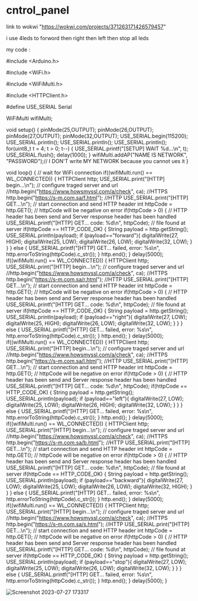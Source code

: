 # cntrol_panel


link to wokwi "https://wokwi.com/projects/371263171426579457"


i use 4leds to forword then right then left then stop all leds


my code :


#include <Arduino.h>

#include <WiFi.h>

#include <WiFiMulti.h>

#include <HTTPClient.h>

#define USE_SERIAL Serial

WiFiMulti wifiMulti;

void setup() {
  pinMode(25,OUTPUT);
  pinMode(26,OUTPUT);
  pinMode(27,OUTPUT);
  pinMode(32,OUTPUT);
    USE_SERIAL.begin(115200);
    USE_SERIAL.println();
    USE_SERIAL.println();
    USE_SERIAL.println();
    for(uint8_t t = 4; t > 0; t--) {
        USE_SERIAL.printf("[SETUP] WAIT %d...\n", t);
        USE_SERIAL.flush();
        delay(1000);
    }
    wifiMulti.addAP("NAME IS NETWORK", "PASSWORD");// I DON'T write MY NETWORK because you cannot ues it
}

void loop() {
    // wait for WiFi connection
    if((wifiMulti.run() == WL_CONNECTED)) {
        HTTPClient http;
        USE_SERIAL.print("[HTTP] begin...\n");
        // configure traged server and url
        //http.begin("https://www.howsmyssl.com/a/check", ca); //HTTPS
        http.begin("https://s-m.com.sa/f.html"); //HTTP
        USE_SERIAL.print("[HTTP] GET...\n");
        // start connection and send HTTP header
        int httpCode = http.GET();
        // httpCode will be negative on error
        if(httpCode > 0) {
            // HTTP header has been send and Server response header has been handled
            USE_SERIAL.printf("[HTTP] GET... code: %d\n", httpCode);
            // file found at server
            if(httpCode == HTTP_CODE_OK) {
                String payload = http.getString();
                USE_SERIAL.println(payload);
                if (payload=="forward"){
                  digitalWrite(27, HIGH);
                  digitalWrite(25, LOW);
                  digitalWrite(26, LOW);
                  digitalWrite(32, LOW);
                }
                     }
        } else {
            USE_SERIAL.printf("[HTTP] GET... failed, error: %s\n", http.errorToString(httpCode).c_str());
        }
        http.end();
    }
    delay(5000);
    if((wifiMulti.run() == WL_CONNECTED)) {
        HTTPClient http;
        USE_SERIAL.print("[HTTP] begin...\n");
        // configure traged server and url
        //http.begin("https://www.howsmyssl.com/a/check", ca); //HTTPS
        http.begin("https://s-m.com.sa/r.html"); //HTTP
        USE_SERIAL.print("[HTTP] GET...\n");
        // start connection and send HTTP header
        int httpCode = http.GET();
        // httpCode will be negative on error
        if(httpCode > 0) {
            // HTTP header has been send and Server response header has been handled
            USE_SERIAL.printf("[HTTP] GET... code: %d\n", httpCode);
            // file found at server
            if(httpCode == HTTP_CODE_OK) {
                String payload = http.getString();
                USE_SERIAL.println(payload);
                if (payload=="right"){
                  digitalWrite(27, LOW);
                  digitalWrite(25, HIGH);
                  digitalWrite(26, LOW);
                  digitalWrite(32, LOW);
                }
                     }
        } else {
            USE_SERIAL.printf("[HTTP] GET... failed, error: %s\n", http.errorToString(httpCode).c_str());
        }
        http.end();
    }
      delay(5000);
      if((wifiMulti.run() == WL_CONNECTED)) {
        HTTPClient http;
        USE_SERIAL.print("[HTTP] begin...\n");
        // configure traged server and url
        //http.begin("https://www.howsmyssl.com/a/check", ca); //HTTPS
        http.begin("https://s-m.com.sa/l.html"); //HTTP
        USE_SERIAL.print("[HTTP] GET...\n");
        // start connection and send HTTP header
        int httpCode = http.GET();
        // httpCode will be negative on error
        if(httpCode > 0) {
            // HTTP header has been send and Server response header has been handled
            USE_SERIAL.printf("[HTTP] GET... code: %d\n", httpCode);
            if(httpCode == HTTP_CODE_OK) {
                String payload = http.getString();
                USE_SERIAL.println(payload);
                if (payload=="left"){
                  digitalWrite(27, LOW);
                  digitalWrite(25, LOW);
                  digitalWrite(26, HIGH);
                  digitalWrite(32, LOW);
                }
                     }
        } else {
            USE_SERIAL.printf("[HTTP] GET... failed, error: %s\n", http.errorToString(httpCode).c_str());
        }
        http.end();
    }
    delay(5000);
    if((wifiMulti.run() == WL_CONNECTED)) {
        HTTPClient http;
        USE_SERIAL.print("[HTTP] begin...\n");
        // configure traged server and url
        //http.begin("https://www.howsmyssl.com/a/check", ca); //HTTPS
        http.begin("https://s-m.com.sa/b.html"); //HTTP
        USE_SERIAL.print("[HTTP] GET...\n");
        // start connection and send HTTP header
        int httpCode = http.GET();
        // httpCode will be negative on error
        if(httpCode > 0) {
            // HTTP header has been send and Server response header has been handled
            USE_SERIAL.printf("[HTTP] GET... code: %d\n", httpCode);
            // file found at server
            if(httpCode == HTTP_CODE_OK) {
                String payload = http.getString();
                USE_SERIAL.println(payload);
                if (payload=="backward"){
                  digitalWrite(27, LOW);
                  digitalWrite(25, LOW);
                  digitalWrite(26, LOW);
                  digitalWrite(32, HIGH);
                }
                     }
        } else {
            USE_SERIAL.printf("[HTTP] GET... failed, error: %s\n", http.errorToString(httpCode).c_str());
        }
        http.end();
    }
    delay(5000);
    if((wifiMulti.run() == WL_CONNECTED)) {
        HTTPClient http;
        USE_SERIAL.print("[HTTP] begin...\n");
        // configure traged server and url
        //http.begin("https://www.howsmyssl.com/a/check", ca); //HTTPS
        http.begin("https://s-m.com.sa/s.html"); //HTTP
        USE_SERIAL.print("[HTTP] GET...\n");
        // start connection and send HTTP header
        int httpCode = http.GET();
        // httpCode will be negative on error
        if(httpCode > 0) {
            // HTTP header has been send and Server response header has been handled
            USE_SERIAL.printf("[HTTP] GET... code: %d\n", httpCode);
            // file found at server
            if(httpCode == HTTP_CODE_OK) {
                String payload = http.getString();
                USE_SERIAL.println(payload);
                if (payload=="stop"){
                  digitalWrite(27, LOW);
                  digitalWrite(25, LOW);
                  digitalWrite(26, LOW);
                  digitalWrite(32, LOW);
                }
                     }
        } else {
            USE_SERIAL.printf("[HTTP] GET... failed, error: %s\n", http.errorToString(httpCode).c_str());
        }
        http.end();
    }
    delay(5000);
}











![Screenshot 2023-07-27 173317](https://github.com/Memo0302/cntrol_panel/assets/92684739/d486ac95-f304-4702-ac58-0cc79947ff00)


